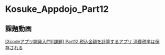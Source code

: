 # Kosuke_Appdojo_Part12
## 課題動画
[[Xcodeアプリ開発入門][課題] Part12 税込金額を計算するアプリ 消費税率は保存される](https://www.youtube.com/watch?v=LRlsHxcMEtE)
